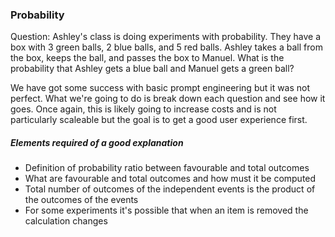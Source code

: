 ### Probability

Question: Ashley's class is doing experiments with probability. They have a box with 3 green balls, 2 blue balls, and 5 red balls. Ashley takes a ball from the box, keeps the ball, and passes the box to Manuel. What is the probability that Ashley gets a blue ball and Manuel gets a green ball?

We have got some success with basic prompt engineering but it was not perfect. What we're going to do is break down each question and see how it goes. Once again, this is likely going to increase costs and is not particularly scaleable but the goal is to get a good user experience first.

##### Elements required of a good explanation

- Definition of probability ratio between favourable and total outcomes
- What are favourable and total outcomes and how must it be computed
- Total number of outcomes of the independent events is the product of the outcomes of the events
- For some experiments it's possible that when an item is removed the calculation changes
